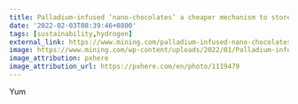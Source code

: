 ```yaml
---
title: Palladium-infused ‘nano-chocolates’ a cheaper mechanism to store hydrogen
date: '2022-02-03T08:39:46+0800'
tags: [sustainability,hydrogen]
external_link: https://www.mining.com/palladium-infused-nano-chocolates-a-cheaper-mechanism-to-store-hydrogen/
image: https://www.mining.com/wp-content/uploads/2022/01/Palladium-infused-nano-chocolates-may-be-a-cheaper-mechanism-to-store-hydrogen.png
image_attribution: pxhere
image_attribution_url: https://pxhere.com/en/photo/1119479
---
```


Yum
